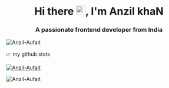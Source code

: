 
<h1 align="center">Hi there <img src="https://media.giphy.com/media/hvRJCLFzcasrR4ia7z/giphy.gif" width="25px">, I'm Anzil khaN</h1>
<h3 align="center">A passionate frontend developer from India</h3>

<p align="left"> <img src="https://komarev.com/ghpvc/?username=Anzil-Aufait&label=Profile%20views&color=0e75b6&style=flat" alt="Anzil-Aufait" /> </p>

📈 my github stats 

<p align="left"> <a href="https://github.com/ryo-ma/github-profile-trophy"><img src="https://github-profile-trophy.vercel.app/?username=Anzil-Aufait" alt="Anzil-Aufait" /></a> </p>

<p align="left"> <img src="https://github-readme-stats.vercel.app/api?username=Anzil-Aufait&show_icons=true&theme=gotham" alt="Anzil-Aufait" />

<!-- <p><img align="left" src="https://github-readme-stats.vercel.app/api/top-langs?username=Anzil-Aufait&show_icons=true&locale=en&layout=compact" alt="Anzil-Aufait" /></p> -->
